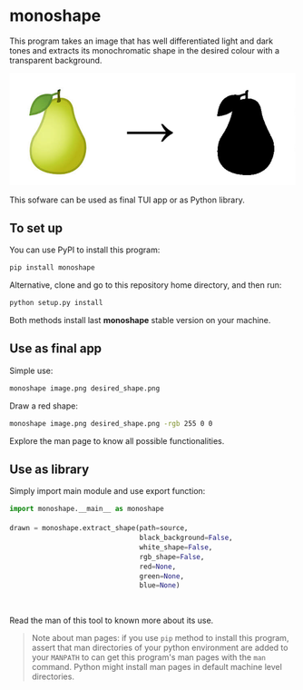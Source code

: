 # monoshape

This program takes an image that has well differentiated light and dark tones and extracts its monochromatic shape in the desired colour with a transparent background.

![Use demonstration](docs/demo.png?raw=true "Use demonstration")

This sofware can be used as final TUI app or as Python library.


## To set up

You can use PyPI to install this program:

```sh
pip install monoshape
```

Alternative, clone and go to this repository home directory, and then run:

```sh
python setup.py install
```

Both methods install last **monoshape** stable version on your machine.


## Use as final app

Simple use:

```sh
monoshape image.png desired_shape.png
```

Draw a red shape:

```sh
monoshape image.png desired_shape.png -rgb 255 0 0
```

Explore the man page to know all possible functionalities.


## Use as library

Simply import main module and use export function:

```python
import monoshape.__main__ as monoshape

drawn = monoshape.extract_shape(path=source,
                                black_background=False,
                                white_shape=False,
                                rgb_shape=False,
                                red=None,
                                green=None,
                                blue=None)
```


<br>

Read the man of this tool to known more about its use.

> Note about man pages: if you use `pip` method to install this program, assert that man directories of your python environment are added to your `MANPATH` to can get this program's man pages with the `man` command. Python might install man pages in default machine level directories.

